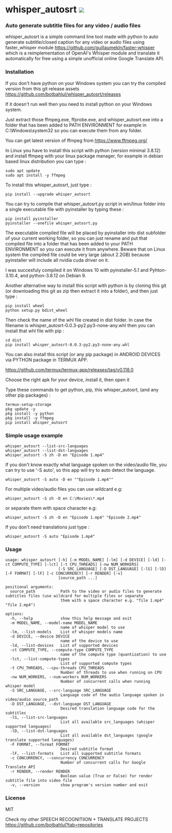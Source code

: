 # whisper_autosrt <a href="https://pypi.python.org/pypi/whisper_autosrt"><img src="https://img.shields.io/pypi/v/whisper_autosrt.svg"></img></a>
  
### Auto generate subtitle files for any video / audio files
whisper_autosrt is a simple command line tool made with python to auto generate subtitle/closed caption for any video or audio files using faster_whisper module https://github.com/guillaumekln/faster-whisper which is a reimplementation of OpenAI's Whisper module and translate it automatically for free using a simple unofficial online Google Translate API.

### Installation
If you don't have python on your Windows system you can try the compiled version from this git release assets
https://github.com/botbahlul/whisper_autosrt/releases

If it doesn't run well then you need to install python on your Windows system.

Just extract those ffmpeg.exe, ffprobe.exe, and whisper_autosrt.exe into a folder that has been added to PATH ENVIRONMENT for example in C:\Windows\system32 so you can execute them from any folder.

You can get latest version of ffmpeg from https://www.ffmpeg.org/

In Linux you have to install this script with python (version minimal 3.8.12) and install ffmpeg with your linux package manager, for example in debian based linux distribution you can type :

```
sudo apt update
sudo apt install -y ffmpeg
```

To install this whisper_autosrt, just type :
```
pip install --upgrade whisper_autosrt
```

You can try to compile that whisper_autosrt.py script in win/linux folder into a single executable file with pyinstaller by typing these :
```
pip install pyinstaller
pyinstaller --onefile whisper_autosrt.py
```

The executable compiled file will be placed by pyinstaller into dist subfolder of your current working folder, so you can just rename and put that compiled file into a folder that has been added to your PATH ENVIRONMENT so you can execute it from anywhere. 
Beware that on Linux system the compiled file could be very large (about 2.2GB) because pyinstaller will include all nvidia cuda driver on it.

I was succesfuly compiled it on Windows 10 with pyinstaller-5.1 and Pyhton-3.10.4, and python-3.8.12 on Debian 9.

Another alternative way to install this script with python is by cloning this git (or downloading this git as zip then extract it into a folder), and then just type :

```
pip install wheel
python setup.py bdist_wheel
```

Then check the name of the whl file created in dist folder. In case the filename is whisper_autosrt-0.0.3-py2.py3-none-any.whl then you can install that whl file with pip :
```
cd dist
pip install whisper_autosrt-0.0.3-py2.py3-none-any.whl
```

You can also install this script (or any pip package) in ANDROID DEVICES via PYTHON package in TERMUX APP.

https://github.com/termux/termux-app/releases/tag/v0.118.0

Choose the right apk for your device, install it, then open it

Type these commands to get python, pip, this whisper_autosrt, (and any other pip packages) :

```
termux-setup-storage
pkg update -y
pkg install -y python
pkg install -y ffmpeg
pip install whisper_autosrt
```

### Simple usage example 

```
whisper_autosrt --list-src-languages
whisper_autosrt --list-dst-languages
whisper_autosrt -S zh -D en "Episode 1.mp4"
```

If you don't know exactly what language spoken on the video/audio file, you can try to use \'-S auto\', so this app will try to auto detect the language.
```
whisper_autosrt -S auto -D en ""Episode 1.mp4""
```

For multiple video/audio files you can use wildcard e.g:
```
whisper_autosrt -S zh -D en C:\Movies\*.mp4
```

or separate them with space character e.g:
```
whisper_autosrt -S zh -D en "Episode 1.mp4" "Episode 2.mp4"
```

If you don't need translations just type :
```
whisper_autosrt -S auto "Episode 1.mp4"
```

### Usage

```
usage: whisper_autosrt [-h] [-m MODEL_NAME] [-lm] [-d DEVICE] [-ld] [-ct COMPUTE_TYPE] [-lct] [-t CPU_THREADS] [-nw NUM_WORKERS]
                       [-S SRC_LANGUAGE] [-D DST_LANGUAGE] [-lS] [-lD] [-F FORMAT] [-lF] [-c CONCURRENCY] [-r RENDER] [-v]
                       [source_path ...]

positional arguments:
  source_path           Path to the video or audio files to generate subtitles files (use wildcard for multiple files or separate
                        them with a space character e.g. "file 1.mp4" "file 2.mp4")

options:
  -h, --help            show this help message and exit
  -m MODEL_NAME, --model-name MODEL_NAME
                        name of whisper model to use
  -lm, --list-models    List of whisper models name
  -d DEVICE, --device DEVICE
                        name of the device to use
  -ld, --list-devices   List of supported devices
  -ct COMPUTE_TYPE, --compute-type COMPUTE_TYPE
                        name of the compute type (quantization) to use
  -lct, --list-compute-types
                        List of supported compute types
  -t CPU_THREADS, --cpu-threads CPU_THREADS
                        Number of threads to use when running on CPU
  -nw NUM_WORKERS, --num-workers NUM_WORKERS
                        Number of concurrent calls when running whisper model
  -S SRC_LANGUAGE, --src-language SRC_LANGUAGE
                        Language code of the audio language spoken in video/audio source_path
  -D DST_LANGUAGE, --dst-language DST_LANGUAGE
                        Desired translation language code for the subtitles
  -lS, --list-src-languages
                        List all available src_languages (whisper supported languages)
  -lD, --list-dst-languages
                        List all available dst_languages (google translate supported languages)
  -F FORMAT, --format FORMAT
                        Desired subtitle format
  -lF, --list-formats   List all supported subtitle formats
  -c CONCURRENCY, --concurrency CONCURRENCY
                        Number of concurrent calls for Google Translate API
  -r RENDER, --render RENDER
                        Boolean value (True or False) for render subtitle file into video file
  -v, --version         show program's version number and exit
```

### License

MIT

Check my other SPEECH RECOGNITIION + TRANSLATE PROJECTS https://github.com/botbahlul?tab=repositories
